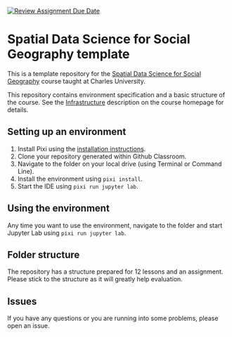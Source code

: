 [![Review Assignment Due Date](https://classroom.github.com/assets/deadline-readme-button-22041afd0340ce965d47ae6ef1cefeee28c7c493a6346c4f15d667ab976d596c.svg)](https://classroom.github.com/a/5fYB93tu)
# Spatial Data Science for Social Geography template

This is a template repository for the [Spatial Data Science for Social Geography](http://martinfleischmann.net/sds/) course taught at Charles University.

This repository contains environment specification and a basic structure of the course. See the [Infrastructure](https://martinfleischmann.net/sds/course_information/infrastructure.html) description on the course homepage for details.

## Setting up an environment

1. Install Pixi using the [installation instructions](https://pixi.sh/latest/#installation).
2. Clone your repository generated within Github Classroom.
3. Navigate to the folder on your local drive (using Terminal or Command Line).
4. Install the environment using `pixi install`.
5. Start the IDE using `pixi run jupyter lab`.

## Using the environment

Any time you want to use the environment, navigate to the folder and start Jupyter Lab using `pixi run jupyter lab`.

## Folder structure

The repository has a structure prepared for 12 lessons and an assignment. Please stick to the structure as it will greatly help evaluation.

## Issues

If you have any questions or you are running into some problems, please open an issue.


